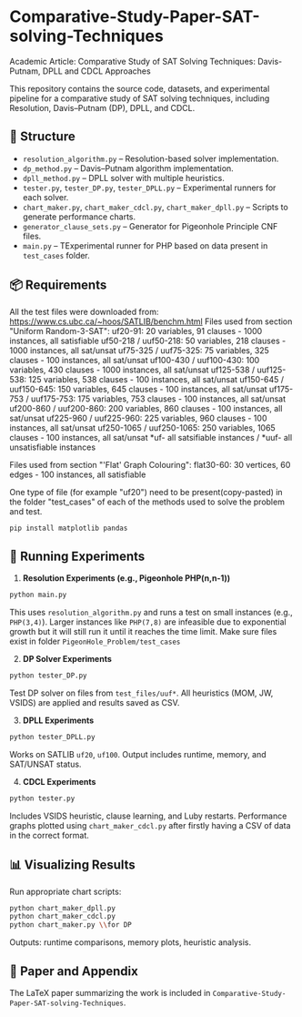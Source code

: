 # Comparative-Study-Paper-SAT-solving-Techniques
Academic Article: Comparative Study of SAT Solving Techniques: Davis-Putnam, DPLL and CDCL Approaches

This repository contains the source code, datasets, and experimental pipeline for a comparative study of SAT solving techniques, including Resolution, Davis–Putnam (DP), DPLL, and CDCL.

## 📁 Structure

- `resolution_algorithm.py` – Resolution-based solver implementation.
- `dp_method.py` – Davis–Putnam algorithm implementation.
- `dpll_method.py` – DPLL solver with multiple heuristics.
- `tester.py`, `tester_DP.py`, `tester_DPLL.py` – Experimental runners for each solver.
- `chart_maker.py`, `chart_maker_cdcl.py`, `chart_maker_dpll.py` – Scripts to generate performance charts.
- `generator_clause_sets.py` – Generator for Pigeonhole Principle CNF files.
- `main.py` – TExperimental runner for PHP based on data present in `test_cases` folder.

## 📦 Requirements
All the test files were downloaded from: https://www.cs.ubc.ca/~hoos/SATLIB/benchm.html
Files used from section "Uniform Random-3-SAT": 
uf20-91: 20 variables, 91 clauses - 1000 instances, all satisfiable
uf50-218 / uuf50-218: 50 variables, 218 clauses - 1000 instances, all sat/unsat
uf75-325 / uuf75-325: 75 variables, 325 clauses - 100 instances, all sat/unsat
uf100-430 / uuf100-430: 100 variables, 430 clauses - 1000 instances, all sat/unsat
uf125-538 / uuf125-538: 125 variables, 538 clauses - 100 instances, all sat/unsat
uf150-645 / uuf150-645: 150 variables, 645 clauses - 100 instances, all sat/unsat
uf175-753 / uuf175-753: 175 variables, 753 clauses - 100 instances, all sat/unsat
uf200-860 / uuf200-860: 200 variables, 860 clauses - 100 instances, all sat/unsat
uf225-960 / uuf225-960: 225 variables, 960 clauses - 100 instances, all sat/unsat
uf250-1065 / uuf250-1065: 250 variables, 1065 clauses - 100 instances, all sat/unsat
*uf- all satsifiable instances / *uuf- all unsatisfiable instances

Files used from section "'Flat' Graph Colouring":
flat30-60: 30 vertices, 60 edges - 100 instances, all satisfiable

One type of file (for example "uf20") need to be present(copy-pasted) in the folder "test_cases" 
of each of the methods used to solve the problem and test.

```bash
pip install matplotlib pandas
```

## 🧪 Running Experiments

1. **Resolution Experiments (e.g., Pigeonhole PHP(n,n-1))**

```bash
python main.py 
```

This uses `resolution_algorithm.py` and runs a test on small instances (e.g., `PHP(3,4)`). Larger instances like `PHP(7,8)` are infeasible due to exponential growth but it will still run it until it reaches the time limit. Make sure files exist in folder `PigeonHole_Problem/test_cases`

2. **DP Solver Experiments**

```bash
python tester_DP.py
```

Test DP solver on files from `test_files/uuf*`. All heuristics (MOM, JW, VSIDS) are applied and results saved as CSV.

3. **DPLL Experiments**

```bash
python tester_DPLL.py
```

Works on SATLIB `uf20`, `uf100`. Output includes runtime, memory, and SAT/UNSAT status.

4. **CDCL Experiments**

```bash
python tester.py
```

Includes VSIDS heuristic, clause learning, and Luby restarts. Performance graphs plotted using `chart_maker_cdcl.py` after firstly having a CSV of data in the correct format.

## 📊 Visualizing Results

Run appropriate chart scripts:

```bash
python chart_maker_dpll.py
python chart_maker_cdcl.py
python chart_maker.py \\for DP
```

Outputs: runtime comparisons, memory plots, heuristic analysis.

## 📄 Paper and Appendix

The LaTeX paper summarizing the work is included in `Comparative-Study-Paper-SAT-solving-Techniques`.
